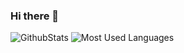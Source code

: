 ### Hi there 👋

![GithubStats](https://github-readme-stats.vercel.app/api?username=Fsnakcsk&show_icons=true&theme=dark&count_private=true) ![Most Used Languages](https://github-readme-stats.vercel.app/api/top-langs/?username=Fsnakcsk&theme=dark&layout=compact)
